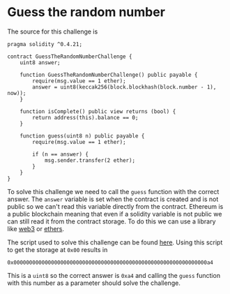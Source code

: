 # Guess the random number

The source for this challenge is

```
pragma solidity ^0.4.21;

contract GuessTheRandomNumberChallenge {
    uint8 answer;

    function GuessTheRandomNumberChallenge() public payable {
        require(msg.value == 1 ether);
        answer = uint8(keccak256(block.blockhash(block.number - 1), now));
    }

    function isComplete() public view returns (bool) {
        return address(this).balance == 0;
    }

    function guess(uint8 n) public payable {
        require(msg.value == 1 ether);

        if (n == answer) {
            msg.sender.transfer(2 ether);
        }
    }
}
```

To solve this challenge we need to call the `guess` function
with the correct answer. The `answer` variable is set when
the contract is created and is not public so we can't read
this variable directly from the contract. Ethereum is a public
blockchain meaning that even if a solidity variable is not
public we can still read it from the contract storage. To
do this we can use a library like [web3](https://github.com/ethereum/web3.js/)
or [ethers](https://github.com/ethers-io/ethers.js).

The script used to solve this challenge can be found
[here](index.js). Using this script to get the storage
at `0x00` results in

```
0x00000000000000000000000000000000000000000000000000000000000000a4
```

This is a `uint8` so the correct answer is `0xa4` and calling
the `guess` function with this number as a parameter should
solve the challenge.
